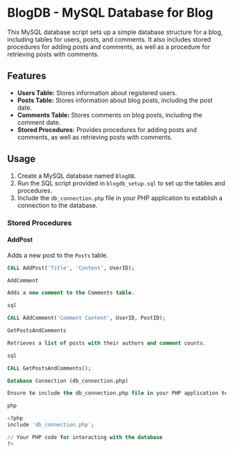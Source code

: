 # BlogDB - MySQL Database for Blog

This MySQL database script sets up a simple database structure for a blog, including tables for users, posts, and comments. It also includes stored procedures for adding posts and comments, as well as a procedure for retrieving posts with comments.

## Features

- **Users Table:** Stores information about registered users.
- **Posts Table:** Stores information about blog posts, including the post date.
- **Comments Table:** Stores comments on blog posts, including the comment date.
- **Stored Procedures:** Provides procedures for adding posts and comments, as well as retrieving posts with comments.

## Usage

1. Create a MySQL database named `BlogDB`.
2. Run the SQL script provided in `blogdb_setup.sql` to set up the tables and procedures.
3. Include the `db_connection.php` file in your PHP application to establish a connection to the database.

### Stored Procedures

#### AddPost

Adds a new post to the `Posts` table.

```sql
CALL AddPost('Title', 'Content', UserID);

AddComment

Adds a new comment to the Comments table.

sql

CALL AddComment('Comment Content', UserID, PostID);

GetPostsAndComments

Retrieves a list of posts with their authors and comment counts.

sql

CALL GetPostsAndComments();

Database Connection (db_connection.php)

Ensure to include the db_connection.php file in your PHP application to establish a connection to the database.

php

<?php
include 'db_connection.php';

// Your PHP code for interacting with the database
?>
